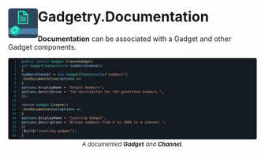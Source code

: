 <h1>
<img src="https://raw.githubusercontent.com/Fydar/Gadgetry/main/src/Gadgetry.Documentation/icon.png" width="60" height="60" align="left" />
Gadgetry.Documentation
</h1>

**Documentation** can be associated with a Gadget and other Gadget components.

<p align="center">
  <img src="https://raw.githubusercontent.com/Fydar/Gadgetry/main/img/documentation.svg" alt="A ."/>
  <sup><i>A documented <b>Gadget</b> and <b>Channel</b>.</i></sup>
</p>
